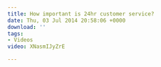 ```yaml
---
title: How important is 24hr customer service?
date: Thu, 03 Jul 2014 20:58:06 +0000
download: ''
tags:
- Videos
video: XNasmIJyZrE

---
```

